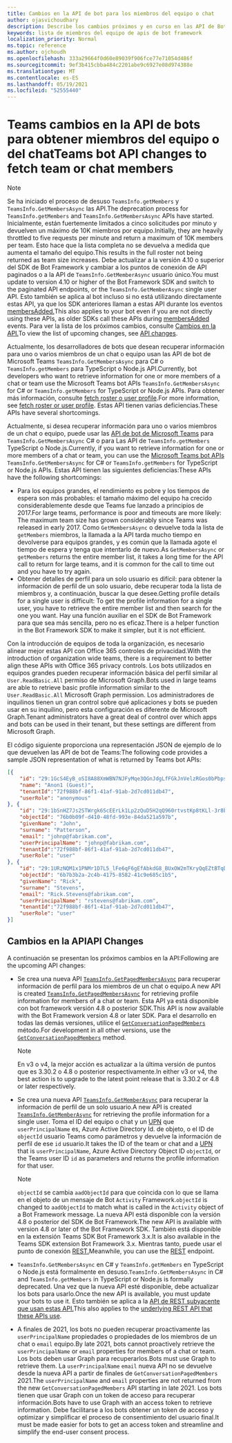 ```yaml
---
title: Cambios en la API de bot para los miembros del equipo o chat
author: ojasvichoudhary
description: Describe los cambios próximos y en curso en las API de Bot utilizadas para recuperar miembros de equipos y chats
keywords: lista de miembros del equipo de apis de bot framework
localization_priority: Normal
ms.topic: reference
ms.author: ojchoudh
ms.openlocfilehash: 333a29664f0d60e89039f906fce77e71054d486f
ms.sourcegitcommit: 9ef3b415cbba484c2201abe9c6927e08d974388e
ms.translationtype: MT
ms.contentlocale: es-ES
ms.lasthandoff: 05/19/2021
ms.locfileid: "52555440"
---
```

# <a name="teams-bot-api-changes-to-fetch-team-or-chat-members"></a><span data-ttu-id="52fc0-104">Teams cambios en la API de bots para obtener miembros del equipo o del chat</span><span class="sxs-lookup"><span data-stu-id="52fc0-104">Teams bot API changes to fetch team or chat members</span></span>

>[!NOTE]
> <span data-ttu-id="52fc0-105">Se ha iniciado el proceso de desuso `TeamsInfo.getMembers` y `TeamsInfo.GetMembersAsync` las API.</span><span class="sxs-lookup"><span data-stu-id="52fc0-105">The deprecation process for `TeamsInfo.getMembers` and `TeamsInfo.GetMembersAsync` APIs have started.</span></span> <span data-ttu-id="52fc0-106">Inicialmente, están fuertemente limitados a cinco solicitudes por minuto y devuelven un máximo de 10K miembros por equipo.</span><span class="sxs-lookup"><span data-stu-id="52fc0-106">Initially, they are heavily throttled to five requests per minute and return a maximum of 10K members per team.</span></span> <span data-ttu-id="52fc0-107">Esto hace que la lista completa no se devuelva a medida que aumenta el tamaño del equipo.</span><span class="sxs-lookup"><span data-stu-id="52fc0-107">This results in the full roster not being returned as team size increases.</span></span>
> <span data-ttu-id="52fc0-108">Debe actualizar a la versión 4.10 o superior del SDK de Bot Framework y cambiar a los puntos de conexión de API paginados o a la API de `TeamsInfo.GetMemberAsync` usuario único.</span><span class="sxs-lookup"><span data-stu-id="52fc0-108">You must update to version 4.10 or higher of the Bot Framework SDK and switch to the paginated API endpoints, or the `TeamsInfo.GetMemberAsync` single user API.</span></span> <span data-ttu-id="52fc0-109">Esto también se aplica al bot incluso si no está utilizando directamente estas API, ya que los SDK anteriores llaman a estas API durante los eventos [membersAdded.](../bots/how-to/conversations/subscribe-to-conversation-events.md#team-members-added)</span><span class="sxs-lookup"><span data-stu-id="52fc0-109">This also applies to your bot even if you are not directly using these APIs, as older SDKs call these APIs during [membersAdded](../bots/how-to/conversations/subscribe-to-conversation-events.md#team-members-added) events.</span></span> <span data-ttu-id="52fc0-110">Para ver la lista de los próximos cambios, consulte [Cambios en la API.](team-chat-member-api-changes.md#api-changes)</span><span class="sxs-lookup"><span data-stu-id="52fc0-110">To view the list of upcoming changes, see [API changes](team-chat-member-api-changes.md#api-changes).</span></span> 

<span data-ttu-id="52fc0-111">Actualmente, los desarrolladores de bots que desean recuperar información para uno o varios miembros de un chat o equipo usan las API de bot de Microsoft Teams `TeamsInfo.GetMembersAsync` para C# o `TeamsInfo.getMembers` para TypeScript o Node.js API.</span><span class="sxs-lookup"><span data-stu-id="52fc0-111">Currently, bot developers who want to retrieve information for one or more members of a chat or team use the Microsoft Teams bot APIs `TeamsInfo.GetMembersAsync` for C# or `TeamsInfo.getMembers` for TypeScript or Node.js APIs.</span></span> <span data-ttu-id="52fc0-112">Para obtener más información, consulte [fetch roster o user profile](../bots/how-to/get-teams-context.md#fetch-the-roster-or-user-profile).</span><span class="sxs-lookup"><span data-stu-id="52fc0-112">For more information, see [fetch roster or user profile](../bots/how-to/get-teams-context.md#fetch-the-roster-or-user-profile).</span></span> <span data-ttu-id="52fc0-113">Estas API tienen varias deficiencias.</span><span class="sxs-lookup"><span data-stu-id="52fc0-113">These APIs have several shortcomings.</span></span>

<span data-ttu-id="52fc0-114">Actualmente, si desea recuperar información para uno o varios miembros de un chat o equipo, puede usar las [API de bot de Microsoft Teams](/microsoftteams/platform/bots/how-to/get-teams-context?tabs=dotnet#fetch-the-roster-or-user-profile) para `TeamsInfo.GetMembersAsync` C# o para Las API de `TeamsInfo.getMembers` TypeScript o Node.js.</span><span class="sxs-lookup"><span data-stu-id="52fc0-114">Currently, if you want to retrieve information for one or more members of a chat or team, you can use the [Microsoft Teams bot APIs](/microsoftteams/platform/bots/how-to/get-teams-context?tabs=dotnet#fetch-the-roster-or-user-profile) `TeamsInfo.GetMembersAsync` for C# or `TeamsInfo.getMembers` for TypeScript or Node.js APIs.</span></span> <span data-ttu-id="52fc0-115">Estas API tienen las siguientes deficiencias:</span><span class="sxs-lookup"><span data-stu-id="52fc0-115">These APIs have the following shortcomings:</span></span>

* <span data-ttu-id="52fc0-116">Para los equipos grandes, el rendimiento es pobre y los tiempos de espera son más probables: el tamaño máximo del equipo ha crecido considerablemente desde que Teams fue lanzado a principios de 2017.</span><span class="sxs-lookup"><span data-stu-id="52fc0-116">For large teams, performance is poor and timeouts are more likely: The maximum team size has grown considerably since Teams was released in early 2017.</span></span> <span data-ttu-id="52fc0-117">Como `GetMembersAsync` o devuelve toda la lista de `getMembers` miembros, la llamada a la API tarda mucho tiempo en devolverse para equipos grandes, y es común que la llamada agote el tiempo de espera y tenga que intentarlo de nuevo.</span><span class="sxs-lookup"><span data-stu-id="52fc0-117">As `GetMembersAsync` or `getMembers` returns the entire member list, it takes a long time for the API call to return for large teams, and it is common for the call to time out and you have to try again.</span></span>
* <span data-ttu-id="52fc0-118">Obtener detalles de perfil para un solo usuario es difícil: para obtener la información de perfil de un solo usuario, debe recuperar toda la lista de miembros y, a continuación, buscar la que desee.</span><span class="sxs-lookup"><span data-stu-id="52fc0-118">Getting profile details for a single user is difficult: To get the profile information for a single user, you have to retrieve the entire member list and then search for the one you want.</span></span> <span data-ttu-id="52fc0-119">Hay una función auxiliar en el SDK de Bot Framework para que sea más sencilla, pero no es eficaz.</span><span class="sxs-lookup"><span data-stu-id="52fc0-119">There is a helper function in the Bot Framework SDK to make it simpler, but it is not efficient.</span></span>

<span data-ttu-id="52fc0-120">Con la introducción de equipos de toda la organización, es necesario alinear mejor estas API con Office 365 controles de privacidad.</span><span class="sxs-lookup"><span data-stu-id="52fc0-120">With the introduction of organization wide teams, there is a requirement to better align these APIs with Office 365 privacy controls.</span></span> <span data-ttu-id="52fc0-121">Los bots utilizados en equipos grandes pueden recuperar información básica del perfil similar al `User.ReadBasic.All` permiso de Microsoft Graph.</span><span class="sxs-lookup"><span data-stu-id="52fc0-121">Bots used in large teams are able to retrieve basic profile information similar to the `User.ReadBasic.All` Microsoft Graph permission.</span></span> <span data-ttu-id="52fc0-122">Los administradores de inquilinos tienen un gran control sobre qué aplicaciones y bots se pueden usar en su inquilino, pero esta configuración es diferente de Microsoft Graph.</span><span class="sxs-lookup"><span data-stu-id="52fc0-122">Tenant administrators have a great deal of control over which apps and bots can be used in their tenant, but these settings are different from Microsoft Graph.</span></span>

<span data-ttu-id="52fc0-123">El código siguiente proporciona una representación JSON de ejemplo de lo que devuelven las API de bot de Teams:</span><span class="sxs-lookup"><span data-stu-id="52fc0-123">The following code provides a sample JSON representation of what is returned by Teams bot APIs:</span></span>

```json
[{
    "id": "29:1GcS4EyB_oSI8A88XmWBN7NJFyMqe3QGnJdgLfFGkJnVelzRGos0bPbpsfJjcbAD22bmKc4GMbrY2g4JDrrA8vM06X1-cHHle4zOE6U4ttcc",
    "name": "Anon1 (Guest)",
    "tenantId":"72f988bf-86f1-41af-91ab-2d7cd011db47",
    "userRole": "anonymous"
}, {
    "id": "29:1bSnHZ7Js2STWrgk6ScEErLk1Lp2zQuD5H2qQ960rtvstKp8tKLl-3r8b6DoW0QxZimuTxk_kupZ1DBMpvIQQUAZL-PNj0EORDvRZXy8kvWk",
    "objectId": "76b0b09f-d410-48fd-993e-84da521a597b",
    "givenName": "John",
    "surname": "Patterson",
    "email": "johnp@fabrikam.com",
    "userPrincipalName": "johnp@fabrikam.com",
    "tenantId":"72f988bf-86f1-41af-91ab-2d7cd011db47",
    "userRole": "user"
}, {
    "id": "29:1URzNQM1x1PNMr1D7L5_lFe6qF6gEfAbkdG8_BUxOW2mTKryQqEZtBTqDt10-MghkzjYDuUj4KG6nvg5lFAyjOLiGJ4jzhb99WrnI7XKriCs",
    "objectId": "6b7b3b2a-2c4b-4175-8582-41c9e685c1b5",
    "givenName": "Rick",
    "surname": "Stevens",
    "email": "Rick.Stevens@fabrikam.com",
    "userPrincipalName": "rstevens@fabrikam.com",
    "tenantId":"72f988bf-86f1-41af-91ab-2d7cd011db47",
    "userRole": "user"
}]
```

## <a name="api-changes"></a><span data-ttu-id="52fc0-124">Cambios en la API</span><span class="sxs-lookup"><span data-stu-id="52fc0-124">API Changes</span></span>

<span data-ttu-id="52fc0-125">A continuación se presentan los próximos cambios en la API:</span><span class="sxs-lookup"><span data-stu-id="52fc0-125">Following are the upcoming API changes:</span></span>

* <span data-ttu-id="52fc0-126">Se crea una nueva API [`TeamsInfo.GetPagedMembersAsync`](/microsoftteams/platform/bots/how-to/get-teams-context?tabs=dotnet#fetch-the-roster-or-user-profile) para recuperar información de perfil para los miembros de un chat o equipo.</span><span class="sxs-lookup"><span data-stu-id="52fc0-126">A new API is created [`TeamsInfo.GetPagedMembersAsync`](/microsoftteams/platform/bots/how-to/get-teams-context?tabs=dotnet#fetch-the-roster-or-user-profile) for retrieving profile information for members of a chat or team.</span></span> <span data-ttu-id="52fc0-127">Esta API ya está disponible con bot framework versión 4.8 o posterior SDK.</span><span class="sxs-lookup"><span data-stu-id="52fc0-127">This API is now available with the Bot Framework version 4.8 or later SDK.</span></span> <span data-ttu-id="52fc0-128">Para el desarrollo en todas las demás versiones, utilice el [`GetConversationPagedMembers`](/dotnet/api/microsoft.bot.connector.conversationsextensions.getconversationpagedmembersasync?view=botbuilder-dotnet-stable&preserve-view=true) método.</span><span class="sxs-lookup"><span data-stu-id="52fc0-128">For development in all other versions, use the [`GetConversationPagedMembers`](/dotnet/api/microsoft.bot.connector.conversationsextensions.getconversationpagedmembersasync?view=botbuilder-dotnet-stable&preserve-view=true) method.</span></span>

    > [!NOTE]
    > <span data-ttu-id="52fc0-129">En v3 o v4, la mejor acción es actualizar a la última versión de puntos que es 3.30.2 o 4.8 o posterior respectivamente.</span><span class="sxs-lookup"><span data-stu-id="52fc0-129">In either v3 or v4, the best action is to upgrade to the latest point release that is 3.30.2 or 4.8 or later respectively.</span></span>

* <span data-ttu-id="52fc0-130">Se crea una nueva API [`TeamsInfo.GetMemberAsync`](/microsoftteams/platform/bots/how-to/get-teams-context?tabs=dotnet#get-single-member-details) para recuperar la información de perfil de un solo usuario.</span><span class="sxs-lookup"><span data-stu-id="52fc0-130">A new API is created [`TeamsInfo.GetMemberAsync`](/microsoftteams/platform/bots/how-to/get-teams-context?tabs=dotnet#get-single-member-details) for retrieving the profile information for a single user.</span></span> <span data-ttu-id="52fc0-131">Toma el ID del equipo o chat y un [UPN](/windows/win32/ad/naming-properties#userprincipalname) que `userPrincipalName` es, Azure Active Directory Id. de objeto, o el ID de `objectId` usuario Teams como parámetros y devuelve la información de perfil de ese `id` usuario.</span><span class="sxs-lookup"><span data-stu-id="52fc0-131">It takes the ID of the team or chat and a [UPN](/windows/win32/ad/naming-properties#userprincipalname) that is `userPrincipalName`, Azure Active Directory Object ID `objectId`, or the Teams user ID `id` as parameters and returns the profile information for that user.</span></span>

    > [!NOTE]
    > <span data-ttu-id="52fc0-132">`objectId` se cambia `aadObjectId` para que coincida con lo que se llama en el objeto de un mensaje de Bot `Activity` Framework.</span><span class="sxs-lookup"><span data-stu-id="52fc0-132">`objectId` is changed to `aadObjectId` to match what is called in the `Activity` object of a Bot Framework message.</span></span> <span data-ttu-id="52fc0-133">La nueva API está disponible con la versión 4.8 o posterior del SDK de Bot Framework.</span><span class="sxs-lookup"><span data-stu-id="52fc0-133">The new API is available with version 4.8 or later of the Bot Framework SDK.</span></span> <span data-ttu-id="52fc0-134">También está disponible en la extensión Teams SDK Bot Framework 3.x.</span><span class="sxs-lookup"><span data-stu-id="52fc0-134">It is also available in the Teams SDK extension Bot Framework 3.x.</span></span> <span data-ttu-id="52fc0-135">Mientras tanto, puede usar el punto de conexión [REST.](/microsoftteams/platform/bots/how-to/get-teams-context?tabs=json#get-single-member-details)</span><span class="sxs-lookup"><span data-stu-id="52fc0-135">Meanwhile, you can use the [REST](/microsoftteams/platform/bots/how-to/get-teams-context?tabs=json#get-single-member-details) endpoint.</span></span>

* <span data-ttu-id="52fc0-136">`TeamsInfo.GetMembersAsync` en C# y `TeamsInfo.getMembers` en TypeScript o Node.js está formalmente en desuso.</span><span class="sxs-lookup"><span data-stu-id="52fc0-136">`TeamsInfo.GetMembersAsync` in C# and `TeamsInfo.getMembers` in TypeScript or Node.js is formally deprecated.</span></span> <span data-ttu-id="52fc0-137">Una vez que la nueva API esté disponible, debe actualizar los bots para usarlo.</span><span class="sxs-lookup"><span data-stu-id="52fc0-137">Once the new API is available, you must update your bots to use it.</span></span> <span data-ttu-id="52fc0-138">Esto también se aplica a la [API de REST subyacente que usan estas API.](/microsoftteams/platform/bots/how-to/get-teams-context?tabs=json#tabpanel_CeZOj-G++Q_json)</span><span class="sxs-lookup"><span data-stu-id="52fc0-138">This also applies to the [underlying REST API that these APIs use](/microsoftteams/platform/bots/how-to/get-teams-context?tabs=json#tabpanel_CeZOj-G++Q_json).</span></span>
* <span data-ttu-id="52fc0-139">A finales de 2021, los bots no pueden recuperar proactivamente las `userPrincipalName` propiedades o propiedades de los miembros de un chat o `email` equipo.</span><span class="sxs-lookup"><span data-stu-id="52fc0-139">By late 2021, bots cannot proactively retrieve the `userPrincipalName` or `email` properties for members of a chat or team.</span></span> <span data-ttu-id="52fc0-140">Los bots deben usar Graph para recuperarlos.</span><span class="sxs-lookup"><span data-stu-id="52fc0-140">Bots must use Graph to retrieve them.</span></span> <span data-ttu-id="52fc0-141">La `userPrincipalName` `email` nueva API no se devuelve desde la nueva API a partir de finales de `GetConversationPagedMembers` 2021.</span><span class="sxs-lookup"><span data-stu-id="52fc0-141">The `userPrincipalName` and `email` properties are not returned from the new `GetConversationPagedMembers` API starting in late 2021.</span></span> <span data-ttu-id="52fc0-142">Los bots tienen que usar Graph con un token de acceso para recuperar información.</span><span class="sxs-lookup"><span data-stu-id="52fc0-142">Bots have to use Graph with an access token to retrieve information.</span></span> <span data-ttu-id="52fc0-143">Debe facilitarse a los bots obtener un token de acceso y optimizar y simplificar el proceso de consentimiento del usuario final.</span><span class="sxs-lookup"><span data-stu-id="52fc0-143">It must be made easier for bots to get an access token and streamline and simplify the end-user consent process.</span></span>
